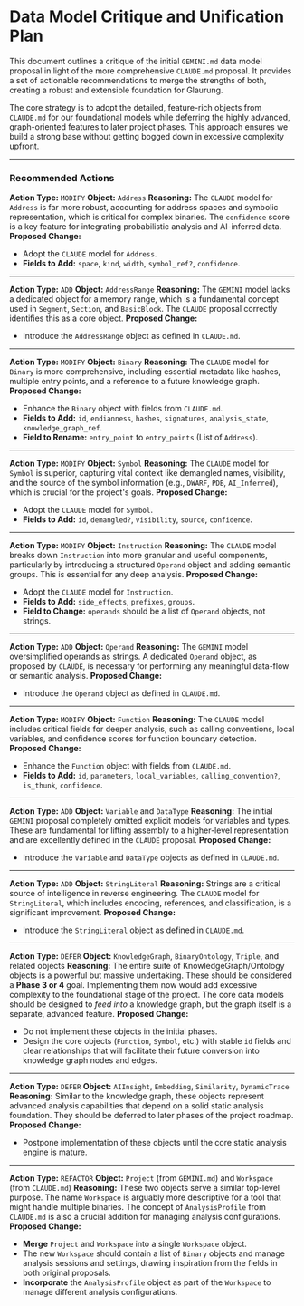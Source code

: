 # Data Model Critique and Unification Plan

This document outlines a critique of the initial `GEMINI.md` data model proposal in light of the more comprehensive `CLAUDE.md` proposal. It provides a set of actionable recommendations to merge the strengths of both, creating a robust and extensible foundation for Glaurung.

The core strategy is to adopt the detailed, feature-rich objects from `CLAUDE.md` for our foundational models while deferring the highly advanced, graph-oriented features to later project phases. This approach ensures we build a strong base without getting bogged down in excessive complexity upfront.

---

### Recommended Actions

**Action Type:** `MODIFY`
**Object:** `Address`
**Reasoning:** The `CLAUDE` model for `Address` is far more robust, accounting for address spaces and symbolic representation, which is critical for complex binaries. The `confidence` score is a key feature for integrating probabilistic analysis and AI-inferred data.
**Proposed Change:**
- Adopt the `CLAUDE` model for `Address`.
- **Fields to Add:** `space`, `kind`, `width`, `symbol_ref?`, `confidence`.

---

**Action Type:** `ADD`
**Object:** `AddressRange`
**Reasoning:** The `GEMINI` model lacks a dedicated object for a memory range, which is a fundamental concept used in `Segment`, `Section`, and `BasicBlock`. The `CLAUDE` proposal correctly identifies this as a core object.
**Proposed Change:**
- Introduce the `AddressRange` object as defined in `CLAUDE.md`.

---

**Action Type:** `MODIFY`
**Object:** `Binary`
**Reasoning:** The `CLAUDE` model for `Binary` is more comprehensive, including essential metadata like hashes, multiple entry points, and a reference to a future knowledge graph.
**Proposed Change:**
- Enhance the `Binary` object with fields from `CLAUDE.md`.
- **Fields to Add:** `id`, `endianness`, `hashes`, `signatures`, `analysis_state`, `knowledge_graph_ref`.
- **Field to Rename:** `entry_point` to `entry_points` (List of `Address`).

---

**Action Type:** `MODIFY`
**Object:** `Symbol`
**Reasoning:** The `CLAUDE` model for `Symbol` is superior, capturing vital context like demangled names, visibility, and the source of the symbol information (e.g., `DWARF`, `PDB`, `AI_Inferred`), which is crucial for the project's goals.
**Proposed Change:**
- Adopt the `CLAUDE` model for `Symbol`.
- **Fields to Add:** `id`, `demangled?`, `visibility`, `source`, `confidence`.

---

**Action Type:** `MODIFY`
**Object:** `Instruction`
**Reasoning:** The `CLAUDE` model breaks down `Instruction` into more granular and useful components, particularly by introducing a structured `Operand` object and adding semantic groups. This is essential for any deep analysis.
**Proposed Change:**
- Adopt the `CLAUDE` model for `Instruction`.
- **Fields to Add:** `side_effects`, `prefixes`, `groups`.
- **Field to Change:** `operands` should be a list of `Operand` objects, not strings.

---

**Action Type:** `ADD`
**Object:** `Operand`
**Reasoning:** The `GEMINI` model oversimplified operands as strings. A dedicated `Operand` object, as proposed by `CLAUDE`, is necessary for performing any meaningful data-flow or semantic analysis.
**Proposed Change:**
- Introduce the `Operand` object as defined in `CLAUDE.md`.

---

**Action Type:** `MODIFY`
**Object:** `Function`
**Reasoning:** The `CLAUDE` model includes critical fields for deeper analysis, such as calling conventions, local variables, and confidence scores for function boundary detection.
**Proposed Change:**
- Enhance the `Function` object with fields from `CLAUDE.md`.
- **Fields to Add:** `id`, `parameters`, `local_variables`, `calling_convention?`, `is_thunk`, `confidence`.

---

**Action Type:** `ADD`
**Object:** `Variable` and `DataType`
**Reasoning:** The initial `GEMINI` proposal completely omitted explicit models for variables and types. These are fundamental for lifting assembly to a higher-level representation and are excellently defined in the `CLAUDE` proposal.
**Proposed Change:**
- Introduce the `Variable` and `DataType` objects as defined in `CLAUDE.md`.

---

**Action Type:** `ADD`
**Object:** `StringLiteral`
**Reasoning:** Strings are a critical source of intelligence in reverse engineering. The `CLAUDE` model for `StringLiteral`, which includes encoding, references, and classification, is a significant improvement.
**Proposed Change:**
- Introduce the `StringLiteral` object as defined in `CLAUDE.md`.

---

**Action Type:** `DEFER`
**Object:** `KnowledgeGraph`, `BinaryOntology`, `Triple`, and related objects
**Reasoning:** The entire suite of KnowledgeGraph/Ontology objects is a powerful but massive undertaking. These should be considered a **Phase 3 or 4** goal. Implementing them now would add excessive complexity to the foundational stage of the project. The core data models should be designed to *feed into* a knowledge graph, but the graph itself is a separate, advanced feature.
**Proposed Change:**
- Do not implement these objects in the initial phases.
- Design the core objects (`Function`, `Symbol`, etc.) with stable `id` fields and clear relationships that will facilitate their future conversion into knowledge graph nodes and edges.

---

**Action Type:** `DEFER`
**Object:** `AIInsight`, `Embedding`, `Similarity`, `DynamicTrace`
**Reasoning:** Similar to the knowledge graph, these objects represent advanced analysis capabilities that depend on a solid static analysis foundation. They should be deferred to later phases of the project roadmap.
**Proposed Change:**
- Postpone implementation of these objects until the core static analysis engine is mature.

---

**Action Type:** `REFACTOR`
**Object:** `Project` (from `GEMINI.md`) and `Workspace` (from `CLAUDE.md`)
**Reasoning:** These two objects serve a similar top-level purpose. The name `Workspace` is arguably more descriptive for a tool that might handle multiple binaries. The concept of `AnalysisProfile` from `CLAUDE.md` is also a crucial addition for managing analysis configurations.
**Proposed Change:**
- **Merge** `Project` and `Workspace` into a single `Workspace` object.
- The new `Workspace` should contain a list of `Binary` objects and manage analysis sessions and settings, drawing inspiration from the fields in both original proposals.
- **Incorporate** the `AnalysisProfile` object as part of the `Workspace` to manage different analysis configurations.
